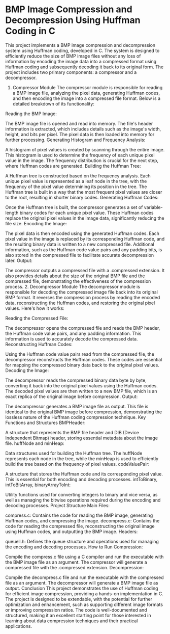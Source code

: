 # BMP Image Compression and Decompression Using Huffman Coding in C #

This project implements a BMP image compression and decompression system using Huffman coding, developed in C. The system is designed to efficiently reduce the size of BMP image files without any loss of information by encoding the image data into a compressed format using Huffman coding and subsequently decoding it back to its original form. The project includes two primary components: a compressor and a decompressor.

1. Compressor Module
The compressor module is responsible for reading a BMP image file, analyzing the pixel data, generating Huffman codes, and then encoding the image into a compressed file format. Below is a detailed breakdown of its functionality:

Reading the BMP Image:

The BMP image file is opened and read into memory. The file's header information is extracted, which includes details such as the image's width, height, and bits per pixel. The pixel data is then loaded into memory for further processing.
Generating Histogram and Frequency Analysis:

A histogram of pixel values is created by scanning through the entire image. This histogram is used to determine the frequency of each unique pixel value in the image. The frequency distribution is crucial for the next step, where Huffman codes are generated.
Building the Huffman Tree:

A Huffman tree is constructed based on the frequency analysis. Each unique pixel value is represented as a leaf node in the tree, with the frequency of the pixel value determining its position in the tree. The Huffman tree is built in a way that the most frequent pixel values are closer to the root, resulting in shorter binary codes.
Generating Huffman Codes:

Once the Huffman tree is built, the compressor generates a set of variable-length binary codes for each unique pixel value. These Huffman codes replace the original pixel values in the image data, significantly reducing the file size.
Encoding the Image:

The pixel data is then encoded using the generated Huffman codes. Each pixel value in the image is replaced by its corresponding Huffman code, and the resulting binary data is written to a new compressed file. Additional information, such as the Huffman code value pairs and any padding bits, is also stored in the compressed file to facilitate accurate decompression later.
Output:

The compressor outputs a compressed file with a .compressed extension. It also provides details about the size of the original BMP file and the compressed file, demonstrating the effectiveness of the compression process.
2. Decompressor Module
The decompressor module is responsible for decoding the compressed image file back into its original BMP format. It reverses the compression process by reading the encoded data, reconstructing the Huffman codes, and restoring the original pixel values. Here's how it works:

Reading the Compressed File:

The decompressor opens the compressed file and reads the BMP header, the Huffman code value pairs, and any padding information. This information is used to accurately decode the compressed data.
Reconstructing Huffman Codes:

Using the Huffman code value pairs read from the compressed file, the decompressor reconstructs the Huffman codes. These codes are essential for mapping the compressed binary data back to the original pixel values.
Decoding the Image:

The decompressor reads the compressed binary data byte by byte, converting it back into the original pixel values using the Huffman codes. The decoded pixel values are then written to a new BMP file, which is an exact replica of the original image before compression.
Output:

The decompressor generates a BMP image file as output. This file is identical to the original BMP image before compression, demonstrating the lossless nature of the Huffman coding compression technique.
Key Functions and Structures
BMPHeader:

A structure that represents the BMP file header and DIB (Device Independent Bitmap) header, storing essential metadata about the image file.
huffNode and minHeap:

Data structures used for building the Huffman tree. The huffNode represents each node in the tree, while the minHeap is used to efficiently build the tree based on the frequency of pixel values.
codeValuePair:

A structure that stores the Huffman code and its corresponding pixel value. This is essential for both encoding and decoding processes.
intToBinary, intToBitArray, binaryArrayToInt:

Utility functions used for converting integers to binary and vice versa, as well as managing the bitwise operations required during the encoding and decoding processes.
Project Structure
Main Files:

compress.c: Contains the code for reading the BMP image, generating Huffman codes, and compressing the image.
decompress.c: Contains the code for reading the compressed file, reconstructing the original image using Huffman codes, and outputting the BMP image.
Headers:

queuell.h: Defines the queue structure and operations used for managing the encoding and decoding processes.
How to Run
Compression:

Compile the compress.c file using a C compiler and run the executable with the BMP image file as an argument. The compressor will generate a compressed file with the .compressed extension.
Decompression:

Compile the decompress.c file and run the executable with the compressed file as an argument. The decompressor will generate a BMP image file as output.
Conclusion
This project demonstrates the use of Huffman coding for efficient image compression, providing a hands-on implementation in C. The project is designed to be extendable, with the potential for further optimization and enhancement, such as supporting different image formats or improving compression ratios. The code is well-documented and structured, making it an excellent starting point for those interested in learning about data compression techniques and their practical applications.
